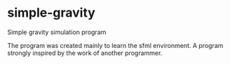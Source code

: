 # simple-gravity
Simple gravity simulation program

The program was created mainly to learn the sfml environment. A program strongly inspired by the work of another programmer.
